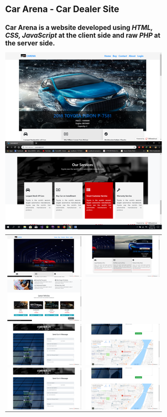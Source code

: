 # Car Arena - Car Dealer Site

## Car Arena is a website developed using *HTML, CSS, JavaScript* at the client side and raw *PHP* at the server side.

<img src="docs/image/sc1.png" width=auto height=auto/>

<table>
  <tr>
    <td>
      <img src="docs/image/sc2.png" width=auto/>
    </td>
    <td>
      <img src="docs/image/sc3.png" width=auto/>
    </td>
  </tr>
  
  <tr>
    <td>
      <img src="docs/image/sc4.png" width=auto/>
    </td
    <td>
      <img src="docs/image/sc6.png" width=auto/>
    </td>
  </tr>
  
   <tr>
    <td>
      <img src="docs/image/sc7.png" width=auto/>
    </td>
    <td>
      <img src="docs/image/sc8.png" width=auto/>
    </td>
   </tr>
   
  <tr>
    <td>
      <img src="docs/image/sc7.png" width=auto/>
    </td>
    <td>
      <img src="docs/image/sc8.png" width=auto/>
    </td>
   </tr>
</table>
